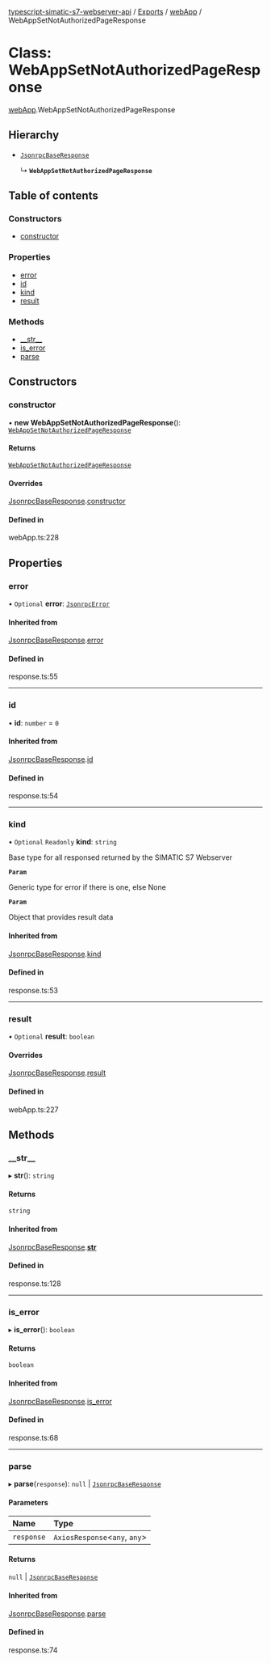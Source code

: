 [typescript-simatic-s7-webserver-api](../README.md) / [Exports](../modules.md) / [webApp](../modules/webApp.md) / WebAppSetNotAuthorizedPageResponse

# Class: WebAppSetNotAuthorizedPageResponse

[webApp](../modules/webApp.md).WebAppSetNotAuthorizedPageResponse

## Hierarchy

- [`JsonrpcBaseResponse`](response.JsonrpcBaseResponse.md)

  ↳ **`WebAppSetNotAuthorizedPageResponse`**

## Table of contents

### Constructors

- [constructor](webApp.WebAppSetNotAuthorizedPageResponse.md#constructor)

### Properties

- [error](webApp.WebAppSetNotAuthorizedPageResponse.md#error)
- [id](webApp.WebAppSetNotAuthorizedPageResponse.md#id)
- [kind](webApp.WebAppSetNotAuthorizedPageResponse.md#kind)
- [result](webApp.WebAppSetNotAuthorizedPageResponse.md#result)

### Methods

- [\_\_str\_\_](webApp.WebAppSetNotAuthorizedPageResponse.md#__str__)
- [is\_error](webApp.WebAppSetNotAuthorizedPageResponse.md#is_error)
- [parse](webApp.WebAppSetNotAuthorizedPageResponse.md#parse)

## Constructors

### constructor

• **new WebAppSetNotAuthorizedPageResponse**(): [`WebAppSetNotAuthorizedPageResponse`](webApp.WebAppSetNotAuthorizedPageResponse.md)

#### Returns

[`WebAppSetNotAuthorizedPageResponse`](webApp.WebAppSetNotAuthorizedPageResponse.md)

#### Overrides

[JsonrpcBaseResponse](response.JsonrpcBaseResponse.md).[constructor](response.JsonrpcBaseResponse.md#constructor)

#### Defined in

webApp.ts:228

## Properties

### error

• `Optional` **error**: [`JsonrpcError`](response.JsonrpcError.md)

#### Inherited from

[JsonrpcBaseResponse](response.JsonrpcBaseResponse.md).[error](response.JsonrpcBaseResponse.md#error)

#### Defined in

response.ts:55

___

### id

• **id**: `number` = `0`

#### Inherited from

[JsonrpcBaseResponse](response.JsonrpcBaseResponse.md).[id](response.JsonrpcBaseResponse.md#id)

#### Defined in

response.ts:54

___

### kind

• `Optional` `Readonly` **kind**: `string`

Base type for all responsed returned by the SIMATIC S7 Webserver

**`Param`**

Generic type for error if there is one, else None

**`Param`**

Object that provides result data

#### Inherited from

[JsonrpcBaseResponse](response.JsonrpcBaseResponse.md).[kind](response.JsonrpcBaseResponse.md#kind)

#### Defined in

response.ts:53

___

### result

• `Optional` **result**: `boolean`

#### Overrides

[JsonrpcBaseResponse](response.JsonrpcBaseResponse.md).[result](response.JsonrpcBaseResponse.md#result)

#### Defined in

webApp.ts:227

## Methods

### \_\_str\_\_

▸ **__str__**(): `string`

#### Returns

`string`

#### Inherited from

[JsonrpcBaseResponse](response.JsonrpcBaseResponse.md).[__str__](response.JsonrpcBaseResponse.md#__str__)

#### Defined in

response.ts:128

___

### is\_error

▸ **is_error**(): `boolean`

#### Returns

`boolean`

#### Inherited from

[JsonrpcBaseResponse](response.JsonrpcBaseResponse.md).[is_error](response.JsonrpcBaseResponse.md#is_error)

#### Defined in

response.ts:68

___

### parse

▸ **parse**(`response`): ``null`` \| [`JsonrpcBaseResponse`](response.JsonrpcBaseResponse.md)

#### Parameters

| Name | Type |
| :------ | :------ |
| `response` | `AxiosResponse`\<`any`, `any`\> |

#### Returns

``null`` \| [`JsonrpcBaseResponse`](response.JsonrpcBaseResponse.md)

#### Inherited from

[JsonrpcBaseResponse](response.JsonrpcBaseResponse.md).[parse](response.JsonrpcBaseResponse.md#parse)

#### Defined in

response.ts:74
